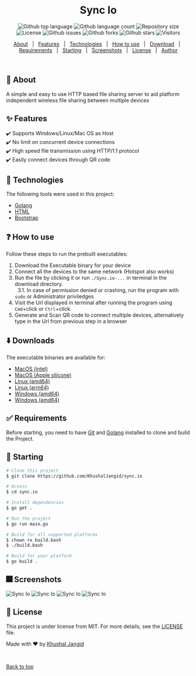 <!-- <div align="center" id="top"> 
  <img src="./.github/app.gif" alt="Sync Io" />

  &#xa0;

</div> -->

<h1 align="center">Sync Io</h1>

<p align="center">
  <img alt="Github top language" src="https://img.shields.io/github/languages/top/KhushalJangid/sync.io?color=56BEB8">

  <img alt="Github language count" src="https://img.shields.io/github/languages/count/KhushalJangid/sync.io?color=56BEB8">

  <img alt="Repository size" src="https://img.shields.io/github/repo-size/KhushalJangid/sync.io?color=56BEB8">

  <img alt="License" src="https://img.shields.io/github/license/KhushalJangid/sync.io?color=56BEB8">

  <img alt="Github issues" src="https://img.shields.io/github/issues/KhushalJangid/sync.io?color=56BEB8" />

  <img alt="Github forks" src="https://img.shields.io/github/forks/KhushalJangid/sync.io?color=56BEB8" />

  <img alt="Github stars" src="https://img.shields.io/github/stars/KhushalJangid/sync.io?color=56BEB8" />

  <img alt="Visitors" src="https://visitor-badge.laobi.icu/badge?page_id=khushaljangid/sync.io&format=true">
</p>


<p align="center">
  <a href="#dart-about">About</a> &#xa0; | &#xa0; 
  <a href="#sparkles-features">Features</a> &#xa0; | &#xa0;
  <a href="#rocket-technologies">Technologies</a> &#xa0; | &#xa0;
  <a href="#question-how-to-use">How to use</a> &#xa0; | &#xa0;
  <a href="#arrow_down-downloads">Download</a> &#xa0; | &#xa0;
  <a href="#white_check_mark-requirements">Requirements</a> &#xa0; | &#xa0;
  <a href="#checkered_flag-starting">Starting</a> &#xa0; | &#xa0;
  <a href="#fireworks-screenshots">Screenshots</a> &#xa0; | &#xa0;
  <a href="#memo-license">License</a> &#xa0; | &#xa0;
  <a href="https://github.com/KhushalJangid" target="_blank">Author</a>
</p>

<br>

## :dart: About ##

A simple and easy to use HTTP based file sharing server to aid platform 
independent wireless file sharing between multiple devices

## :sparkles: Features ##

:heavy_check_mark: Supports Windows/Linux/Mac OS as Host  
:heavy_check_mark: No limit on concurrent device connections\
:heavy_check_mark: High speed file transmission using HTTP/1.1 protocol\
:heavy_check_mark: Easily connect devices through QR code

## :rocket: Technologies ##

The following tools were used in this project:

- [Golang](https://go.dev/)
- [HTML](https://developer.mozilla.org/en-US/docs/Web/HTML)
- [Bootstrap](https://getbootstrap.com/)
## :question: How to use ##

Follow these steps to run the prebuilt executables:

1. Download the Executable binary for your device 
2. Connect all the devices to the same network (Hotspot also works)
3. Run the file by clicking it or run ```./Sync.io-...``` in terminal in the download directory.\
&#xa0;&#xa0;3.1. In case of permission denied or crashing, run the program with `sudo` or Administrator priviledges
4. Visit the Url displayed in terminal after running the program using `Cmd`+click or `Ctrl`+click
5. Generate and Scan QR code to connect multiple devices, alternatively type in the Url from previous step in a browser

## :arrow_down: Downloads ##

The executable binaries are available for:

- [MacOS (intel)](build/Sync.io-darwin-amd64)
- [MacOS (Apple silicone)](build/Sync.io-darwin-arm64)
- [Linux (amd64)](build/Sync.io-linux-amd64)
- [Linux (arm64)](build/Sync.io-linux-arm64)
- [Windows (amd64)](build/Sync.io-windows-amd64.exe)
- [Windows (amd64)](build/Sync.io-windows-arm64.exe)

## :white_check_mark: Requirements ##

Before starting, you need to have [Git](https://git-scm.com) and [Golang](https://nodejs.org/en/) installed to clone and build the Project.

## :checkered_flag: Starting ##

```bash
# Clone this project
$ git clone https://github.com/KhushalJangid/sync.io

# Access
$ cd sync.io

# Install dependencies
$ go get .

# Run the project
$ go run main.go

# Build for all supported platforms
$ chown +x build.bash
$ ./build.bash 

# Build for your platform
$ go build .
```

## :fireworks: Screenshots ##
<img src="./screenshots/Screenshot 2024-07-18 at 10.07.08 AM.png" alt="Sync Io" />
<img src="./screenshots/Screenshot 2024-07-18 at 10.08.04 AM.png" alt="Sync Io" />
<img src="./screenshots/Screenshot 2024-07-18 at 10.08.12 AM.png" alt="Sync Io" />
<img src="./screenshots/Screenshot 2024-07-18 at 10.07.32 AM.png" alt="Sync Io" />

## :memo: License ##

This project is under license from MIT. For more details, see the [LICENSE](LICENSE) file.


Made with :heart: by <a href="https://github.com/KhushalJangid" target="_blank">Khushal Jangid</a>

&#xa0;

<a href="#top">Back to top</a>
